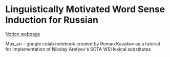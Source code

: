 # Linguistically Motivated Word Sense Induction for Russian


[Notion webpage](https://aksanna.notion.site/Linguistically-Motivated-Word-Sense-Induction-18341e83bbe349399c6df3689b613987)


Max_ari – google colab notebook created by Roman Kazakov as a tutorial for implementation of Nikolay Arefyev's SOTA WSI lexical substitutes
